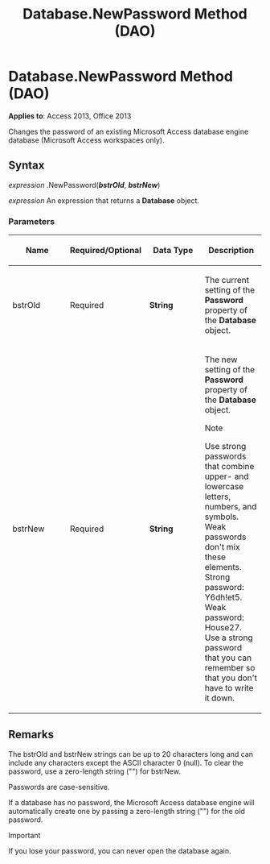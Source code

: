 ﻿---
title: Database.NewPassword Method (DAO)
TOCTitle: NewPassword Method
ms:assetid: 01c1c454-d651-222c-225a-2b02734a1b7a
ms:mtpsurl: https://msdn.microsoft.com/library/Ff844754(v=office.15)
ms:contentKeyID: 48542941
ms.date: 09/18/2015
mtps_version: v=office.15
f1_keywords:
- dao360.chm1052943
f1_categories:
- Office.Version=v15
---

# Database.NewPassword Method (DAO)


**Applies to**: Access 2013, Office 2013

Changes the password of an existing Microsoft Access database engine database (Microsoft Access workspaces only).

## Syntax

*expression* .NewPassword(***bstrOld***, ***bstrNew***)

*expression* An expression that returns a **Database** object.

### Parameters

<table>
<colgroup>
<col style="width: 25%" />
<col style="width: 25%" />
<col style="width: 25%" />
<col style="width: 25%" />
</colgroup>
<thead>
<tr class="header">
<th><p>Name</p></th>
<th><p>Required/Optional</p></th>
<th><p>Data Type</p></th>
<th><p>Description</p></th>
</tr>
</thead>
<tbody>
<tr class="odd">
<td><p>bstrOld</p></td>
<td><p>Required</p></td>
<td><p><strong>String</strong></p></td>
<td><p>The current setting of the <strong>Password</strong> property of the <strong>Database</strong> object.</p></td>
</tr>
<tr class="even">
<td><p>bstrNew</p></td>
<td><p>Required</p></td>
<td><p><strong>String</strong></p></td>
<td><p>The new setting of the <strong>Password</strong> property of the <strong>Database</strong> object.</p>

> [!NOTE]
> Use strong passwords that combine upper- and lowercase letters, numbers, and symbols. Weak passwords don't mix these elements. Strong password: Y6dh!et5. Weak password: House27. Use a strong password that you can remember so that you don't have to write it down.


</td>
</tr>
</tbody>
</table>


## Remarks

The bstrOld and bstrNew strings can be up to 20 characters long and can include any characters except the ASCII character 0 (null). To clear the password, use a zero-length string ("") for bstrNew.

Passwords are case-sensitive.

If a database has no password, the Microsoft Access database engine will automatically create one by passing a zero-length string ("") for the old password.


> [!IMPORTANT]
> If you lose your password, you can never open the database again.



